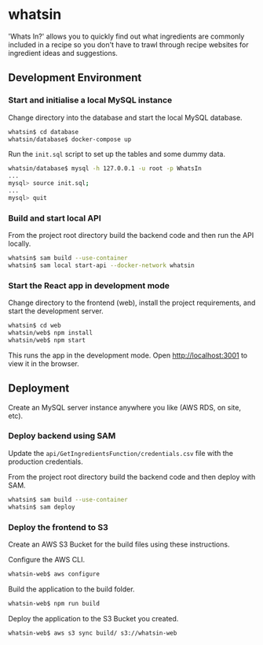 # whatsin

'Whats In?' allows you to quickly find out what ingredients are commonly included in a recipe so you don't have to trawl through recipe websites for ingredient ideas and suggestions.

## Development Environment

### Start and initialise a local MySQL instance

Change directory into the database and start the local MySQL database.

```bash
whatsin$ cd database
whatsin/database$ docker-compose up
```

Run the `init.sql` script to set up the tables and some dummy data.

```bash
whatsin/database$ mysql -h 127.0.0.1 -u root -p WhatsIn
...
mysql> source init.sql;
...
mysql> quit
```

### Build and start local API

From the project root directory build the backend code and then run the API locally.

```bash
whatsin$ sam build --use-container
whatsin$ sam local start-api --docker-network whatsin
```

### Start the React app in development mode

Change directory to the frontend (web), install the project requirements, and start the development server.

```bash
whatsin$ cd web
whatsin/web$ npm install
whatsin/web$ npm start
```

This runs the app in the development mode. Open [http://localhost:3001](http://localhost:3001) to view it in the browser.

## Deployment

Create an MySQL server instance anywhere you like (AWS RDS, on site, etc).

### Deploy backend using SAM

Update the `api/GetIngredientsFunction/credentials.csv` file with the production credentials.

From the project root directory build the backend code and then deploy with SAM.

```bash
whatsin$ sam build --use-container
whatsin$ sam deploy
```

### Deploy the frontend to S3

Create an AWS S3 Bucket for the build files using these instructions.

Configure the AWS CLI.

```bash
whatsin-web$ aws configure
```

Build the application to the build folder.

```bash
whatsin-web$ npm run build
```

Deploy the application to the S3 Bucket you created.

```bash
whatsin-web$ aws s3 sync build/ s3://whatsin-web
```